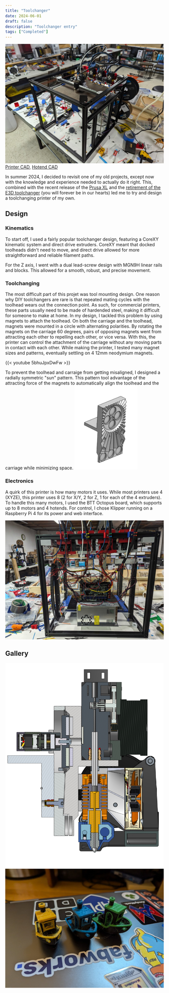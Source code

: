 ```yaml
---
title: "Toolchanger"
date: 2024-06-01
draft: false
description: "Toolchanger entry"
tags: ["Completed"]
---
```

![The printer!](printer.png)
[Printer CAD](cad.onshape.com/documents/a5e473ce96770de6f7d85d0b/w/bd775ddb5e4d79728f467c52/e/3deef4354fbe6b5467a0b953), [Hotend CAD](cad.onshape.com/documents/46dc7545bde7914645d91a54/w/5611eb56c6c3defb5681386b/e/2065edcf0676d0bbf2a34f75)

In summer 2024, I decided to revisit one of my old projects, except now with the knowledge and experience needed to actually do it right. This, combined with the recent release of the [Prusa XL](https://www.prusa3d.com/product/original-prusa-xl-semi-assembled-single-toolhead-3d-printer/) and the [retirement of the E3D toolchanger](https://e3d-online.com/blogs/news/tc-discontinued) (you will forever be in our hearts) led me to try and design a toolchanging printer of my own.
## Design
### Kinematics
To start off, I used a fairly popular toolchanger design, featuring a CoreXY kinematic system and direct drive extruders. CoreXY meant that docked toolheads didn't need to move, and direct drive allowed for more straightforward and reliable filament paths.

For the Z axis, I went with a dual lead-screw design with MGN9H linear rails and blocks. This allowed for a smooth, robust, and precise movement.
### Toolchanging
The most difficult part of this projet was tool mounting design. One reason why DIY toolchangers are rare is that repeated mating cycles with the toolhead wears out the connection point. As such, for commercial printers, these parts usually need to be made of hardended steel, making it difficult for someone to make at home. In my design, I tackled this problem by using magnets to attach the toolhead. On both the carriage and the toolhead, magnets were mounted in a circle with alternating polarities. By rotating the magnets on the carriage 60 degrees, pairs of opposing magnets went from attracting each other to repelling each other, or vice versa. With this, the printer can control the attachment of the carriage without any moving parts in contact with each other. While making the printer, I tested many magnet sizes and patterns, eventually settling on 4 12mm neodymium magnets.

{{< youtube 5bhuJpxDwFw >}}

To prevent the toolhead and carraige from getting misaligned, I designed a radially symmetric "sun" pattern. This pattern tool advantage of the attracting force of the magnets to automatically align the toolhead and the carriage while minimizing space. 
<img src="sun.png" width="200">
### Electronics
A quirk of this printer is how many motors it uses. While most printers use 4 (XYZE), this printer uses 8 (2 for X/Y, 2 for Z, 1 for each of the 4 extruders). To handle this many motors, I used the BTT Octopus board, which supports up to 8 motors and 4 hotends. For control, I chose Klipper running on a Raspberry Pi 4 for its power and web interface.

![Electronics of the toolchanger](electronics.jpg)

## Gallery
![Hotend cross-section](hotendcross.png "Hotend cross-section")
![Completed multi-color prints](benchies.png "Completed multi-color prints")